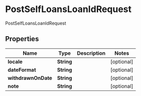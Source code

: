 

# PostSelfLoansLoanIdRequest

PostSelfLoansLoanIdRequest
## Properties

Name | Type | Description | Notes
------------ | ------------- | ------------- | -------------
**locale** | **String** |  |  [optional]
**dateFormat** | **String** |  |  [optional]
**withdrawnOnDate** | **String** |  |  [optional]
**note** | **String** |  |  [optional]



